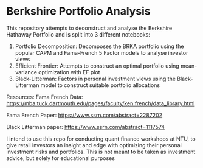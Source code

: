 # Berkshire Portfolio Analysis

This repository attempts to deconstruct and analyse the Berkshire Hathaway Portfolio and is split into 3 different notebooks:

1) Portfolio Decomposition: Decomposes the BRKA portfolio using the popular CAPM and Fama-French 5 Factor models to analyse investor views
2) Efficient Frontier: Attempts to construct an optimal portfolio using mean-variance optimization with EF plot
3) Black-Litterman: Factors in personal investment views using the Black-Litterman model to construct suitable portfolio allocations


Resources:
Fama French Data: https://mba.tuck.dartmouth.edu/pages/faculty/ken.french/data_library.html

Fama French Paper: https://www.ssrn.com/abstract=2287202

Black Litterman paper: https://www.ssrn.com/abstract=1117574

I intend to use this repo for conducting quant finance workshops at NTU, to give retail investors an insight and edge with optimizing their personal investment risks and portfolios. This is not meant to be taken as investment advice, but solely for educational purposes
